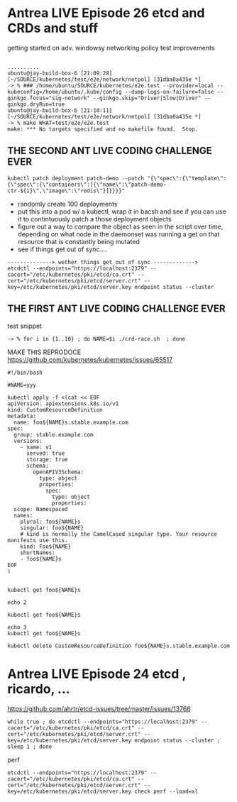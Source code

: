 
# Antrea LIVE Episode 26 etcd and CRDs and stuff

getting started on adv. windowsy networking policy test improvements 
```https://github.com/kubernetes/kubernetes/issues/107853

..........
ubuntu@jay-build-box-6 [21:09:28] [~/SOURCE/kubernetes/test/e2e/network/netpol] [31dba0a435e *]
-> % ### /home/ubuntu/SOURCE/kubernetes/e2e.test --provider=local --kubeconfig=/home/ubuntu/.kube/config --dump-logs-on-failure=false --ginkgo.focus="sig-network" --ginkgo.skip="Driver|Slow|Driver" --ginkgo.dryRun=true
ubuntu@jay-build-box-6 [21:10:11] [~/SOURCE/kubernetes/test/e2e/network/netpol] [31dba0a435e *]
-> % make WHAT=test/e2e/e2e.test
make: *** No targets specified and no makefile found.  Stop.
```

## THE SECOND ANT LIVE CODING CHALLENGE EVER

```
kubectl patch deployment patch-demo --patch "{\"spec\":{\"template\":{\"spec\":{\"containers\":[{\"name\":\"patch-demo-ctr-${i}\",\"image\":\"redis\"}]}}}}"
``` 
- randomly create 100 deployments
- put this into a pod w/ a kubectl, wrap it in bacsh and see if you can use it to 
contintuously patch a those deployment objects
- figure out a way to compare the object as seen in the script over time, depending on what node in the
daemonset was running a get on that resource that is constantly being mutated
- see if things get out of sync....


```
--------------> wether things get out of sync -------------> 
etcdctl --endpoints="https://localhost:2379" --cacert="/etc/kubernetes/pki/etcd/ca.crt" --cert="/etc/kubernetes/pki/etcd/server.crt" --key=/etc/kubernetes/pki/etcd/server.key endpoint status --cluster
``` 


## THE FIRST ANT LIVE CODING CHALLENGE EVER
test snippet

```
-> % for i in {1..10} ; do NAME=$i ./crd-race.sh  ; done
```


MAKE THIS REPRODOCE https://github.com/kubernetes/kubernetes/issues/65517 
```
#!/bin/bash

#NAME=yyy

kubectl apply -f <(cat << EOF
apiVersion: apiextensions.k8s.io/v1
kind: CustomResourceDefinition
metadata:
  name: foo${NAME}s.stable.example.com
spec:
  group: stable.example.com
  versions:
    - name: v1
      served: true
      storage: true
      schema:
        openAPIV3Schema:
          type: object
          properties:
            spec:
              type: object
              properties:
  scope: Namespaced
  names:
    plural: foo${NAME}s
    singular: foo${NAME}
    # kind is normally the CamelCased singular type. Your resource manifests use this.
    kind: Foo${NAME}
    shortNames:
    - foo${NAME}s
EOF
)


kubectl get foo${NAME}s

echo 2

kubectl get foo${NAME}s

echo 3
kubectl get foo${NAME}s

kubectl delete CustomResourceDefinition foo${NAME}s.stable.example.com
```



# Antrea LIVE Episode 24 etcd , ricardo, ...

https://github.com/ahrtr/etcd-issues/tree/master/issues/13766

```
while true ; do etcdctl --endpoints="https://localhost:2379" --cacert="/etc/kubernetes/pki/etcd/ca.crt" --cert="/etc/kubernetes/pki/etcd/server.crt" --key=/etc/kubernetes/pki/etcd/server.key endpoint status --cluster ; sleep 1 ; done
```

perf

```
etcdctl --endpoints="https://localhost:2379" --cacert="/etc/kubernetes/pki/etcd/ca.crt" --cert="/etc/kubernetes/pki/etcd/server.crt" --key=/etc/kubernetes/pki/etcd/server.key check perf --load=xl
```
